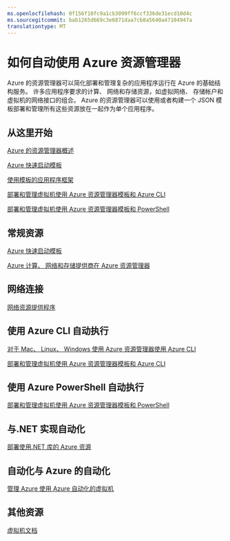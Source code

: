 ```yaml
---
ms.openlocfilehash: 0f156f10fc9a1cb3099ff6ccf336de31ecd10d4c
ms.sourcegitcommit: bab1265d669c3e6871daa7cb8a5640a47104947a
translationtype: MT
---
```

<properties
    pageTitle="如何自动使用 Azure 资源管理器"
    description="获取有关如何使用资源管理器自动创建和管理虚拟机 Azure 的主题的链接。"
    services="virtual-machines"
    documentationCenter=""
    authors="davidmu1"
    manager="timlt"
    editor=""
    tags="azure-resource-manager"/>

<tags
    ms.service="virtual-machines"
    ms.workload="infrastructure-services"
    ms.tgt_pltfrm="na"
    ms.devlang="na"
    ms.topic="index-page"
    ms.date="07/09/2015"
    ms.author="davidmu"/>


# 如何自动使用 Azure 资源管理器

Azure 的资源管理器可以简化部署和管理复杂的应用程序运行在 Azure 的基础结构服务。 许多应用程序要求的计算、 网络和存储资源，如虚拟网络、 存储帐户和虚拟机的网络接口的组合。 Azure 的资源管理器可以使用或者构建一个 JSON 模板部署和管理所有这些资源放在一起作为单个应用程序。

## 从这里开始

[Azure 的资源管理器概述](../resource-group-overview.md)

[Azure 快速启动模板](http://go.microsoft.com/fwlink/p/?linkid=536445&clcid=0x409)

[使用模板的应用程序框架](virtual-machines-app-frameworks.md)

[部署和管理虚拟机使用 Azure 资源管理器模板和 Azure CLI](http://go.microsoft.com/fwlink/p/?linkid=534868&clcid=0x409)

[部署和管理虚拟机使用 Azure 资源管理器模板和 PowerShell](virtual-machines-deploy-rmtemplates-powershell.md)

## 常规资源

[Azure 快速启动模板](http://azure.microsoft.com/documentation/templates/)

[Azure 计算、 网络和存储提供商在 Azure 资源管理器](virtual-machines-azurerm-versus-azuresm.md)


## 网络连接

[网络资源提供程序](http://go.microsoft.com/fwlink/p/?linkid=534943&clcid=0x409)


## 使用 Azure CLI 自动执行

[对于 Mac、 Linux、 Windows 使用 Azure 资源管理器使用 Azure CLI](xplat-cli-azure-resource-manager.md)

[部署和管理虚拟机使用 Azure 资源管理器模板和 Azure CLI](http://go.microsoft.com/fwlink/p/?linkid=534868&clcid=0x409)

## 使用 Azure PowerShell 自动执行

[部署和管理虚拟机使用 Azure 资源管理器模板和 PowerShell](virtual-machines-deploy-rmtemplates-powershell.md)


## 与.NET 实现自动化

[部署使用.NET 库的 Azure 资源](virtual-machines-arm-deployment.md)


## 自动化与 Azure 的自动化

[管理 Azure 使用 Azure 自动化的虚拟机](automation-manage-virtual-machines.md)



## 其他资源

[虚拟机文档](http://azure.microsoft.com/documentation/services/virtual-machines/)
